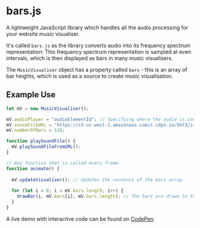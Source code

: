 # bars.js

A lightweight JavaScript library which handles all the audio processing for your website music visualiser.

It's called `bars.js` as the library converts audio into its frequency spectrum representation: This frequency spectrum representation is sampled at even intervals, which is then displayed as bars in many music visualisers.

The `MusicVisualiser` object has a property called `bars` - this is an array of bar heights, which is used as a source to create music visualisation. 

## Example Use

```js
let mV = new MusicVisualiser();

mV.audioPlayer = "audioElementId"; // Specifying where the audio is coming from.
mV.soundFileURL = "https://s3-us-west-2.amazonaws.com/s.cdpn.io/9473/ivan-ibarra_-_cultos-personales.ogg";
mV.numberOfBars = 128;

function playSoundFile() {
  mV.playSoundFileFromURL();
}

// Any function that is called every frame.
function animate() { 
  
  mV.updateVisualiser(); // Updates the contents of the bars array.
  
  for (let i = 0; i < mV.bars.length; i++) {
    drawBar(i, mV.bars[i], mV.bars.length); // The bars are drawn to the screen.           
  }
}
```

A live demo with interactive code can be found on [CodePen](https://codepen.io/jhancock532/pen/PVZoWO).
